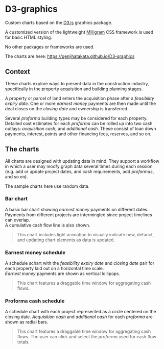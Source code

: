 # D3-graphics
Custom charts based on the [D3.js](https://d3js.org) graphics package.  

A customized version of the lightweight [Milligram](https://milligram.io) CSS framework is used for basic HTML styling.

No other packages or frameworks are used.

The charts are here: <https://genjihatakata.github.io/D3-graphics>

## Context
These charts explore ways to present data in the construction industry, specifically in the property acquisition and building planning stages.

A property or parcel of land enters the acquisition phase after a *feasibility expiry date*. One or more *earnest money* payments are then made until the deal closes on the *closing date* and ownership is transferred. 

Several *proforma* building types may be considered for each property. Detailed cost estimates for each *proforma* can be rolled up into two cash outlays: *acquisition cash*, and *additional cash*. These consist of loan down payments, interest, points and other financing fees, reserves, and so on.

## The charts

All charts are designed with updating data in mind. They support a workflow in which a user may modfy graph data several times during each session (e.g. add or update project dates, and cash requirements, add *proformas*, and so on).

The sample charts here use random data.
### __Bar chart__  
A basic bar chart showing *earnest money* payments on different dates.  
Payments from different projects are intermingled since project timelines can overlap.  
A cumulative cash flow line is also shown.

> This chart includes light animation to visually indicate new, defunct, and updating chart elements as data is updated.

### __Earnest money schedule__  
A schedule schart with the *feasibility expiry date* and *closing date* pair for each property laid out on a horizontal time scale.  
*Earnest money* payments are shown as vertical lollipops.

> This chart features a draggable time window for aggregating cash flows.

### __Proforma cash schedule__
A schedule chart with each project represented as a circle centered on the closing date. *Acquisition cash* and *additional cash* for each *proforma* are shown as radial bars.

> This chart features a draggable time window for aggregating cash flows. The user can click and select the *proforma* used for cash flow totals.

